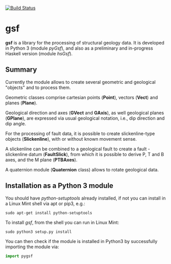 
[![Build Status](https://travis-ci.org/mauroalberti/gsf.svg?branch=master)](https://travis-ci.org/mauroalberti/gsf)

# gsf 
**gsf** is a library for the processing of structural geology data. It is developed in Python 3 (module *pyGsf*), and also as a preliminary and in-progress Haskell version (module *hsGsf*).

## Summary

Currently the module allows to create several geometric and geological "objects" and to process them.

Geometric classes comprise cartesian points (**Point**), vectors (**Vect**) and planes (**Plane**).

Geological direction and axes (**GVect** and **GAxis**), as well geological planes (**GPlane**), are expressed via usual geological notation, i.e., dip direction and dip angle.

For the processing of fault data, it is possible to create slickenline-type objects (**Slickenline**), with or without known movement sense. 

A slickenline can be combined to a geological fault to create a fault - slickenline datum (**FaultSlick**), from which it is possible to derive P, T and B axes, and the M plane (**PTBAxes**). 

A quaternion module (**Quaternion** class) allows to rotate geological data.

## Installation as a Python 3 module

You should have *python-setuptools* already installed, if not you can install in a Linux Mint shell via apt or pip3, e.g.:
```
sudo apt-get install python-setuptools
```
To install *gsf*, from the shell you can run in Linux Mint:
```
sudo python3 setup.py install
```
You can then check if the module is installed in Python3 by successfully importing the module via:
```python
import pygsf
```


